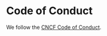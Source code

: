 # Code of Conduct

We follow the [CNCF Code of Conduct](https://github.com/cncf/foundation/blob/HEAD/code-of-conduct.md).
